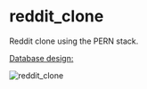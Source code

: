 # reddit_clone
Reddit clone using the PERN stack.

<ins>Database design:</ins>

![reddit_clone](https://user-images.githubusercontent.com/53904733/95201149-2afd9100-07e8-11eb-9561-544126aa7666.png)
